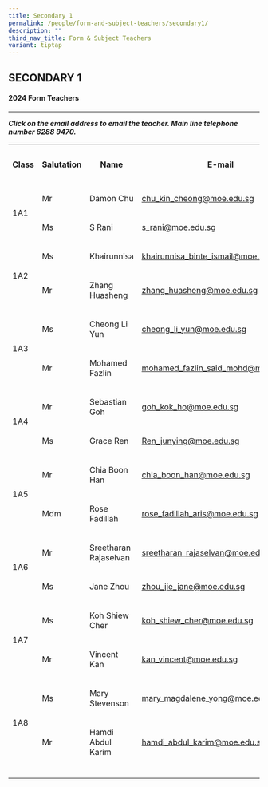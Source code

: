 ```yaml
---
title: Secondary 1
permalink: /people/form-and-subject-teachers/secondary1/
description: ""
third_nav_title: Form & Subject Teachers
variant: tiptap
---
```

<h2>SECONDARY 1</h2><h4>2024 Form Teachers</h4><hr><p><strong><em>Click on the email address to email the teacher. Main line telephone number 6288 9470.</em></strong></p><p></p><table><tbody><tr><th rowspan="1" colspan="1"><p>Class</p></th><th rowspan="1" colspan="1"><p>Salutation</p></th><th rowspan="1" colspan="1"><p>Name</p></th><th rowspan="1" colspan="1"><p>E-mail</p></th><th rowspan="1" colspan="1"><p>Telephone Extension</p></th></tr><tr><td rowspan="2" colspan="1"><p></p><p>1A1</p></td><td rowspan="1" colspan="1"><p>Mr</p></td><td rowspan="1" colspan="1"><p>Damon Chu</p></td><td rowspan="1" colspan="1"><p><a href="mailto:chu_kin_cheong@moe.edu.sg" rel="noopener noreferrer nofollow" target="_blank">chu_kin_cheong@moe.edu.sg</a></p></td><td rowspan="1" colspan="1"><p>173</p></td></tr><tr><td rowspan="1" colspan="1"><p>Ms</p></td><td rowspan="1" colspan="1"><p>S Rani</p></td><td rowspan="1" colspan="1"><p><a href="mailto:chu_kin_cheong@moe.edu.sg" rel="noopener noreferrer nofollow" target="_blank">s_rani@moe.edu.sg</a></p></td><td rowspan="1" colspan="1"><p>135</p></td></tr><tr><td rowspan="2" colspan="1"><p></p><p>1A2</p></td><td rowspan="1" colspan="1"><p>Ms</p></td><td rowspan="1" colspan="1"><p>Khairunnisa</p></td><td rowspan="1" colspan="1"><p><a href="mailto:khairunnisa_binte_ismail@moe.edu.sg" rel="noopener noreferrer nofollow" target="_blank">khairunnisa_binte_ismail@moe.edu.sg</a></p></td><td rowspan="1" colspan="1"><p>221</p></td></tr><tr><td rowspan="1" colspan="1"><p>Mr</p></td><td rowspan="1" colspan="1"><p>Zhang Huasheng</p></td><td rowspan="1" colspan="1"><p><a href="mailto:zhang_huasheng@moe.edu.sg" rel="noopener noreferrer nofollow" target="_blank">zhang_huasheng@moe.edu.sg</a></p></td><td rowspan="1" colspan="1"><p>134</p></td></tr><tr><td rowspan="2" colspan="1"><p></p><p></p><p>1A3</p></td><td rowspan="1" colspan="1"><p>Ms</p><p></p></td><td rowspan="1" colspan="1"><p>Cheong Li Yun</p></td><td rowspan="1" colspan="1"><p><a href="mailto:cheong_li_yun@moe.edu.sg" rel="noopener noreferrer nofollow" target="_blank">cheong_li_yun@moe.edu.sg</a></p></td><td rowspan="1" colspan="1"><p>208</p></td></tr><tr><td rowspan="1" colspan="1"><p>Mr</p></td><td rowspan="1" colspan="1"><p>Mohamed Fazlin</p></td><td rowspan="1" colspan="1"><p><a href="mailto:mohamed_fazlin_said_mohd@moe.edu.sg" rel="noopener noreferrer nofollow" target="_blank">mohamed_fazlin_said_mohd@moe.edu.sg</a></p></td><td rowspan="1" colspan="1"><p>166</p></td></tr><tr><td rowspan="2" colspan="1"><p></p><p></p><p>1A4</p></td><td rowspan="1" colspan="1"><p>Mr</p></td><td rowspan="1" colspan="1"><p>Sebastian Goh</p></td><td rowspan="1" colspan="1"><p><a href="mailto:goh_kok_ho@moe.edu.sg" rel="noopener noreferrer nofollow" target="_blank">goh_kok_ho@moe.edu.sg</a></p></td><td rowspan="1" colspan="1"><p>221</p></td></tr><tr><td rowspan="1" colspan="1"><p>Ms</p></td><td rowspan="1" colspan="1"><p>Grace Ren</p></td><td rowspan="1" colspan="1"><p><a href="mailto:Ren_junying@moe.edu.sg" rel="noopener noreferrer nofollow" target="_blank">Ren_junying@moe.edu.sg</a></p></td><td rowspan="1" colspan="1"><p>154</p></td></tr><tr><td rowspan="2" colspan="1"><p></p><p></p><p>1A5</p></td><td rowspan="1" colspan="1"><p>Mr</p></td><td rowspan="1" colspan="1"><p>Chia Boon Han</p></td><td rowspan="1" colspan="1"><p><a href="mailto:chia_boon_han@moe.edu.sg" rel="noopener noreferrer nofollow" target="_blank">chia_boon_han@moe.edu.sg</a></p></td><td rowspan="1" colspan="1"><p>139</p></td></tr><tr><td rowspan="1" colspan="1"><p>Mdm</p></td><td rowspan="1" colspan="1"><p>Rose Fadillah</p></td><td rowspan="1" colspan="1"><p><a href="mailto:rose_fadillah_aris@moe.edu.sg" rel="noopener noreferrer nofollow" target="_blank">rose_fadillah_aris@moe.edu.sg</a></p></td><td rowspan="1" colspan="1"><p>220</p></td></tr><tr><td rowspan="2" colspan="1"><p></p><p></p><p>1A6</p></td><td rowspan="1" colspan="1"><p>Mr</p></td><td rowspan="1" colspan="1"><p>Sreetharan Rajaselvan</p></td><td rowspan="1" colspan="1"><p><a href="mailto:sreetharan_rajaselvan@moe.edu.sg" rel="noopener noreferrer nofollow" target="_blank">sreetharan_rajaselvan@moe.edu.sg</a></p></td><td rowspan="1" colspan="1"><p>209</p></td></tr><tr><td rowspan="1" colspan="1"><p>Ms</p></td><td rowspan="1" colspan="1"><p>Jane Zhou</p></td><td rowspan="1" colspan="1"><p><a href="mailto:zhou_jie_jane@moe.edu.sg" rel="noopener noreferrer nofollow" target="_blank">zhou_jie_jane@moe.edu.sg</a></p></td><td rowspan="1" colspan="1"><p>142</p></td></tr><tr><td rowspan="2" colspan="1"><p></p><p></p><p>1A7</p></td><td rowspan="1" colspan="1"><p>Ms</p></td><td rowspan="1" colspan="1"><p>Koh Shiew Cher</p></td><td rowspan="1" colspan="1"><p><a href="mailto:koh_shiew_cher@moe.edu.sg" rel="noopener noreferrer nofollow" target="_blank">koh_shiew_cher@moe.edu.sg</a></p></td><td rowspan="1" colspan="1"><p>148</p></td></tr><tr><td rowspan="1" colspan="1"><p>Mr</p></td><td rowspan="1" colspan="1"><p>Vincent Kan</p></td><td rowspan="1" colspan="1"><p><a href="mailto:kan_vincent@moe.edu.sg" rel="noopener noreferrer nofollow" target="_blank">kan_vincent@moe.edu.sg</a></p></td><td rowspan="1" colspan="1"><p>144</p></td></tr><tr><td rowspan="2" colspan="1"><p></p><p>1A8</p></td><td rowspan="1" colspan="1"><p>Ms</p></td><td rowspan="1" colspan="1"><p>Mary Stevenson</p></td><td rowspan="1" colspan="1"><p><a href="mailto:mary_magdalene_yong@moe.edu.sg" rel="noopener noreferrer nofollow" target="_blank">mary_magdalene_yong@moe.edu.sg</a></p></td><td rowspan="1" colspan="1"><p>144</p></td></tr><tr><td rowspan="1" colspan="1"><p>Mr</p></td><td rowspan="1" colspan="1"><p>Hamdi Abdul Karim</p></td><td rowspan="1" colspan="1"><p><a href="mailto:hamdi_abdul_karim@moe.edu.sg" rel="noopener noreferrer nofollow" target="_blank">hamdi_abdul_karim@moe.edu.sg</a></p></td><td rowspan="1" colspan="1"><p>155</p></td></tr><tr><td rowspan="1" colspan="1"><p></p></td><td rowspan="1" colspan="1"><p></p></td><td rowspan="1" colspan="1"><p></p></td><td rowspan="1" colspan="1"><p></p></td><td rowspan="1" colspan="1"><p></p></td></tr></tbody></table><h4></h4><p></p><p></p>